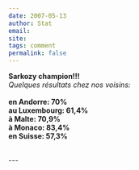 ```yaml
---
date: 2007-05-13
author: Stat
email: 
site: 
tags: comment
permalink: false
---
```


<p>
<b>Sarkozy champion!!!</b><br/>
<i>Quelques résultats chez nos voisins:</i>
<br/><br/>
<b>
en Andorre: 70%<br/>
au Luxembourg: 61,4%<br/>
à Malte: 70,9%<br/>
à Monaco: 83,4%<br/>
en Suisse: 57,3%<br/></b>
<br/>

</p>
---